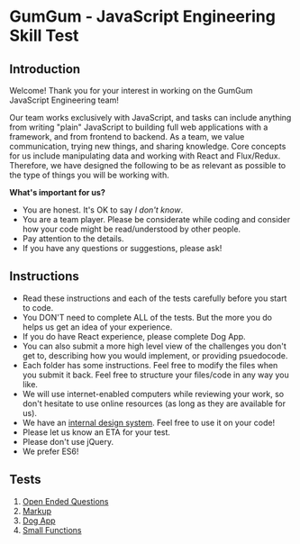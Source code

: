 GumGum - JavaScript Engineering Skill Test
==========================================

Introduction
------------

Welcome! Thank you for your interest in working on the GumGum JavaScript Engineering team!

Our team works exclusively with JavaScript, and tasks can include anything from writing "plain" JavaScript to building full web applications with a framework, and from frontend to backend. As a team, we value communication, trying new things, and sharing knowledge. Core concepts for us include manipulating data and working with React and Flux/Redux. Therefore, we have designed the following to be as relevant as possible to the type of things you will be working with.

**What's important for us?**

- You are honest. It's OK to say _I don't know_.
- You are a team player. Please be considerate while coding and consider how your code might be read/understood by other people.
- Pay attention to the details.
- If you have any questions or suggestions, please ask!

Instructions
------------

- Read these instructions and each of the tests carefully before you start to code.
- You DON'T need to complete ALL of the tests. But the more you do helps us get an idea of your experience.
- If you do have React experience, please complete Dog App.
- You can also submit a more high level view of the challenges you don't get to, describing how you would implement, or providing psuedocode.
- Each folder has some instructions. Feel free to modify the files when you submit it back. Feel free to structure your files/code in any way you like.
- We will use internet-enabled computers while reviewing your work, so don't hesitate to use online resources (as long as they are available for us).
- We have an [internal design system](http://ds.gumgum.com/stable/css/). Feel free to use it on your code!
- Please let us know an ETA for your test.
- Please don't use jQuery.
- We prefer ES6!

Tests
-----

1. [Open Ended Questions](questions.md)
2. [Markup](markup.md)
3. [Dog App](dogApp.md)
4. [Small Functions](./functions)
